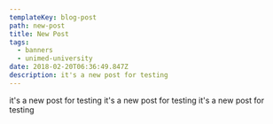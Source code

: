 ```yaml
---
templateKey: blog-post
path: new-post
title: New Post
tags:
  - banners
  - unimed-university
date: 2018-02-20T06:36:49.847Z
description: it's a new post for testing
---
```

it's a new post for testing
it's a new post for testing
it's a new post for testing
